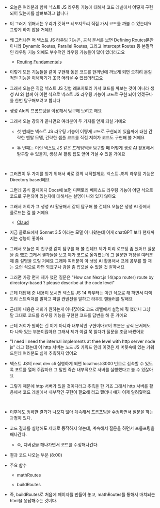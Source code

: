- 오늘은 여러분과 함께 넥스트 JS 라우팅 기능에 대해서 코드 레벨에서 어떻게 구현되어 있는지를 살펴보려고 합니다

- 어 그러기 위해서는 우리가 깃허브 레포지토리 직접 가서 코드를 까볼 수 있는데요 그렇게 하지 않을 거예요

- 왜 그러냐면 어 넥스트 JS 라우팅 기능은, 공식 문서를 보면 Defining Routes뿐만 아니라 Dynamic Routes, Parallel Routes, 그리고 Intercept Routes 등 본질적인 라우팅 기능 외에도 부수적인 라우팅 기능들이 많이 있더라고요

  - [Routing Fundamentals](https://www.youtube.com/watch?v=6p0OiOu8t7s&list=PLpq56DBY9U2AyFtF0ajuFZX3IGgDIXgcb&index=3)

- 이렇게 모든 기능들을 같이 구현해 놓은 코드를 한꺼번에 까보게 되면 오히려 본질적인 기능을 이해하기가 조금 어려울 수 있겠더라고요

- 그래서 오늘은 직접 넥스트 JS 깃헙 레포지토리 가서 코드를 까보는 것이 아니라 생성 AI 와 함께 아 이런 식으로 넥스트 JS 라우팅 기능이 코드로 구현 되어 있겠구나를 한번 탐구해보려고 합니다

- 생성 AId의 프롬프팅을 이용해서 탐구해 보려고 해요

- 그래서 오늘 강의가 끝나면요 여러분이 두 가지를 얻게 되실 거예요

  - 첫 번째는 넥스트 JS 라우팅 기능이 어떻게 코드로 구현되어 있을까에 대한 간략한 멘탈 모델, 간략한 샘플 코드를 직접 저희가 코드도 구현해 볼 거에요

  - 두 번째는 이런 넥스트 JS 같은 프레임웍을 탐구할 때 어떻게 생성 AI 활용해서 탐구할 수 있을지, 생성 AI 활용 팁도 얻어 가실 수 있을 거예요

<br/>

- 그러면이 두 가지를 얻기 위해서 바로 강의 시작할게요. 넥스트 JS의 라우팅 기능은 Directory based에요

- 그런데 공식 홈페이지 Docs에 보면 디렉토리 베이스드 라우팅 기능이 어떤 식으로 코드로 구현되어 있는지에 대해서는 설명이 나와 있지 않아요

- 그래서 저희가 그 생성 AI 활용해서 같이 탐구해 볼 건데요 오늘은 생성 AI 중에서 클로드는 걸 쓸 거예요

  - [Claud](https://claude.ai/)

- 지금 클로드에서 Sonnet 3.5 이라는 모델 이 나왔는데 이게 chatGPT 보다 현재까지는 성능이 좋아요

- 그래서 오늘은 이 친구랑 같이 탐구를 해 볼 건데요 제가 미리 로프팅 좀 했어요 질문을 좀 했고 그래서 결과들을 보고 제가 코드로 옮겨봤는데 그 질문한 과정을 여러분께 좀 설명을 드릴 거예요 그래야 여러분이 아 생성 AI 활용해서 프레 공부를 할 때는 요런 식으로 하면 되겠구나 감을 좀 잡으실 수 있을 것 같아서요

- 그러면 가장 먼저 제가 했던 질문은 "How can Next.js 14(app router) route by directory-based ? please describe at the code level"

- 근데 대답해 준 내용이 보시면 넥스트 JS 14 라우터는 이런 식으로 해 하면서 디렉토리 스트럭처를 말하고 파일 컨벤션을 말하고 라우트 핸들러를 말해요

- 근데이 내용은 저희가 원하는게 아니잖아요 코드 레벨에서 설명해 줘 했더니 그냥 말 그대로 코드를 라우팅 기능을 구현한 코드를 답변을 해 준 거예요

- 근데 저희가 원하는 건 이게 아니라 내부적인 구현이아요이 부분은 공식 문서에도 다 나와 있는 부분이잖아요 그래서 제가 이걸 쭉 읽다가 질문을 조금 바꿨어요

- "I need I need the internal implements at thee level with http server node js" 라고 했는데 이 http 서버는 노드 JS 키워드 인데 이것은 제 머릿속에 있는 키워드인데 여러분도 쉽게 추측하지 있어요

- 넥스트 JS의 next dev cli 실행하게 되면 localhost:3000 번으로 접속할 수 있도록 포트를 열어 주잖아요 그 말인 즉슨 내부적으로 서버를 실행했다고 볼 수 있잖아요

- 그렇기 때문에 http 서버가 있을 것이다라고 추측을 한 거죠 그래서 http 서버를 활용해서 코드 레벨에서 내부적인 구현이 필요해 라고 했더니 얘가 이제 알려줬어요

<br/>

- 이후에도 정확한 결과가 나오지 않아 계속해서 프롬프팅을 수정하면서 질문을 하는 과정이 있다.

- 코드 결과를 실행해도 제대로 동작하지 않는데, 계속해서 질문을 하면서 프롬프팅을 해나간다.

  - 즉, 디버깅을 해나가면서 코드를 수정해나간다.

- 결과 코드 나오는 부분 (8:00)

- 주요 함수

  - mathRoutes

  - buildRoutes

- 즉, buildRoutes로 처음에 페이지를 만들어 놓고, mathRoutes를 통해서 매치되는 html을 응답해주는 것이다.
